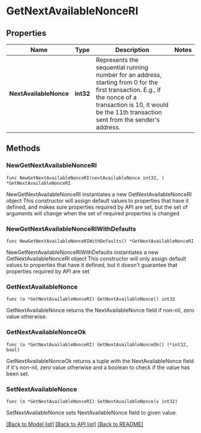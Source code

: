 # GetNextAvailableNonceRI

## Properties

Name | Type | Description | Notes
------------ | ------------- | ------------- | -------------
**NextAvailableNonce** | **int32** | Represents the sequential running number for an address, starting from 0 for the first transaction. E.g., if the nonce of a transaction is 10, it would be the 11th transaction sent from the sender&#39;s address. | 

## Methods

### NewGetNextAvailableNonceRI

`func NewGetNextAvailableNonceRI(nextAvailableNonce int32, ) *GetNextAvailableNonceRI`

NewGetNextAvailableNonceRI instantiates a new GetNextAvailableNonceRI object
This constructor will assign default values to properties that have it defined,
and makes sure properties required by API are set, but the set of arguments
will change when the set of required properties is changed

### NewGetNextAvailableNonceRIWithDefaults

`func NewGetNextAvailableNonceRIWithDefaults() *GetNextAvailableNonceRI`

NewGetNextAvailableNonceRIWithDefaults instantiates a new GetNextAvailableNonceRI object
This constructor will only assign default values to properties that have it defined,
but it doesn't guarantee that properties required by API are set

### GetNextAvailableNonce

`func (o *GetNextAvailableNonceRI) GetNextAvailableNonce() int32`

GetNextAvailableNonce returns the NextAvailableNonce field if non-nil, zero value otherwise.

### GetNextAvailableNonceOk

`func (o *GetNextAvailableNonceRI) GetNextAvailableNonceOk() (*int32, bool)`

GetNextAvailableNonceOk returns a tuple with the NextAvailableNonce field if it's non-nil, zero value otherwise
and a boolean to check if the value has been set.

### SetNextAvailableNonce

`func (o *GetNextAvailableNonceRI) SetNextAvailableNonce(v int32)`

SetNextAvailableNonce sets NextAvailableNonce field to given value.



[[Back to Model list]](../README.md#documentation-for-models) [[Back to API list]](../README.md#documentation-for-api-endpoints) [[Back to README]](../README.md)


